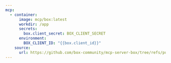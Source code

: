 ```yaml
---
mcp:
  - container:
      image: mcp/box:latest
      workdir: /app
      secrets:
        box.client_secret: BOX_CLIENT_SECRET
      environment:
        BOX_CLIENT_ID: "{{box.client_id}}"
    source:
      url: https://github.com/box-community/mcp-server-box/tree/refs/pull/4/merge
---
```

